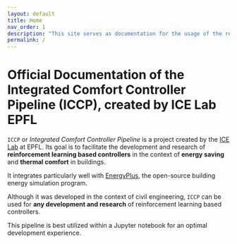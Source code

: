 ```yaml
---
layout: default
title: Home
nav_order: 1
description: "This site serves as documentation for the usage of the reinforcement learning controller pipeline in the context of EnergyPlus and thermal control in buildings."
permalink: /
---
```



# Official Documentation of the Integrated Comfort Controller Pipeline (ICCP), created by ICE Lab EPFL



`ICCP` or *Integrated Comfort Controller Pipeline* is a project created by the [ICE Lab](https://www.epfl.ch/labs/ice/) at EPFL. Its goal is to facilitate the development and research of **reinforcement learning based controllers** in the context of **energy saving** and **thermal comfort** in buildings. 

It integrates particularly well with [EnergyPlus](https://energyplus.net/), the  open-source building energy simulation program.

Although it was developed in the context of civil engineering, `ICCP` can be used for **any development and research** of reinforcement learning based controllers.

This pipeline is best utilized within a Jupyter notebook for an optimal development experience.


